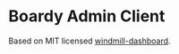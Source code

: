 # Boardy Admin Client

Based on MIT licensed [windmill-dashboard](https://github.com/estevanmaito/windmill-dashboard).
